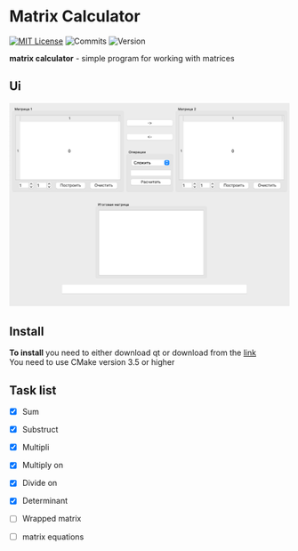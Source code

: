 # Matrix Calculator

[![MIT License](https://img.shields.io/badge/license-MIT-blue.svg?style=flat)](http://choosealicense.com/licenses/mit/)
![Commits](https://img.shields.io/github/last-commit/TyPaporotnyk/matrix-calculator)
![Version](https://img.shields.io/badge/C++-Solutions-blue.svg?style=flat&logo=c%2B%2B)


**matrix calculator** - simple program for working with matrices

## Ui

<img src="https://github.com/TyPaporotnyk/matrix-calculator/blob/main/Docs/img/1.png" width="auto" max-width="600" height="auto" />

## Install

**To install** you need to either download qt or download from the [link]() </br>
You need to use CMake version 3.5 or higher

## Task list
- [x] Sum
- [x] Substruct
- [x] Multipli
- [x] Multiply on
- [x] Divide on
- [x] Determinant
- [ ] Wrapped matrix
- [ ] matrix equations

